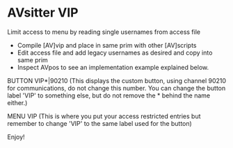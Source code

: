 # AVsitter VIP

Limit access to menu by reading single usernames from access file

- Compile [AV]vip and place in same prim with other [AV]scripts
- Edit access file and add legacy usernames as desired and copy into same prim
- Inspect AVpos to see an implementation example explained below.

BUTTON VIP*|90210 (This displays the custom button, using channel 90210 for communications, do not change this number. You can change the button label 'VIP' to something else, but do not remove the * behind the name either.)

MENU VIP (This is where you put your access restricted entries but remember to change 'VIP' to the same label used for the button)

Enjoy!
